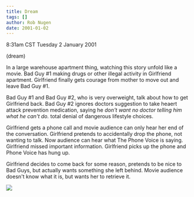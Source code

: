 ```yaml
---
title: Dream
tags: []
author: Rob Nugen
date: 2001-01-02
---
```


<title>Movie Dream</title>
<p class=date>8:31am CST Tuesday 2 January 2001</p>
<p class=note>(dream)</p>

<p class=dream>In a large warehouse apartment thing, watching this
story unfold like a movie.  Bad Guy #1 making drugs or other illegal
activity in Girlfriend apartment.  Girlfriend finally gets courage
from mother to move out and leave Bad Guy #1.  </p>

<p class=dream>Bad Guy #1 and Bad Guy #2, who is very overweight, talk
about how to get Girlfriend back.  Bad Guy #2 ignores doctors
suggestion to take heaert attack prevention medication, saying he
<em>don't want no doctor telling him what he can't do.</em> total
denial of dangerous lifestyle choices.</p>

<p class=dream>Girlfriend gets a phone call and movie audience can
only hear her end of the conversation.  Girlfriend pretends to
accidentally drop the phone, not wanting to talk.  Now audience can
hear what The Phone Voice is saying.  Girlfriend missed important
information.  Girlfriend picks up the phone and Phone Voice has hung
up.</p>

<p class=dream>Girlfriend decides to come back for some reason,
pretends to be nice to Bad Guys, but actually wants something she left
behind.  Movie audience doesn't know what it is, but wants her to
retrieve it.</p>

<p><img src='/images/rob/wL-ROB.gif'/></p>

